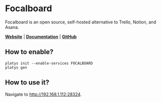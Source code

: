 # Focalboard 

Focalboard is an open source, self-hosted alternative to Trello, Notion, and Asana. 
 
**[Website](https://www.focalboard.com/)** | **[Documentation](https://github.com/mattermost/focalboard/#readme)** | **[GitHub](https://github.com/mattermost/focalboard/)**

## How to enable?

```
platys init --enable-services FOCALBOARD
platys gen
```

## How to use it?

Navigate to <http://192.168.1.112:28324>.